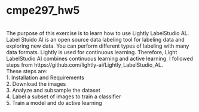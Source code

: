 # cmpe297_hw5 </br>
</br>
The purpose of this exercise is to learn how to use Lightly LabelStudio AL. Label Stuido AI is an open source data labeling tool for labeling data and exploring new data. You can perform different types of labeling with many data formats. Lightly is used for continuous learning. Therefore, Light LabelStudio AI combines continuous learning and active learning. I followed steps from https://github.com/lightly-ai/Lightly_LabelStudio_AL. </br>
These steps are: </br>
</t>  1. Installation and Requirements </br>
  2. Download the images </br>
  3. Analyze and subsample the dataset </br>
  4. Label a subset of images to train a classifier </br>
  5. Train a model and do active learning
</br>
</br>

